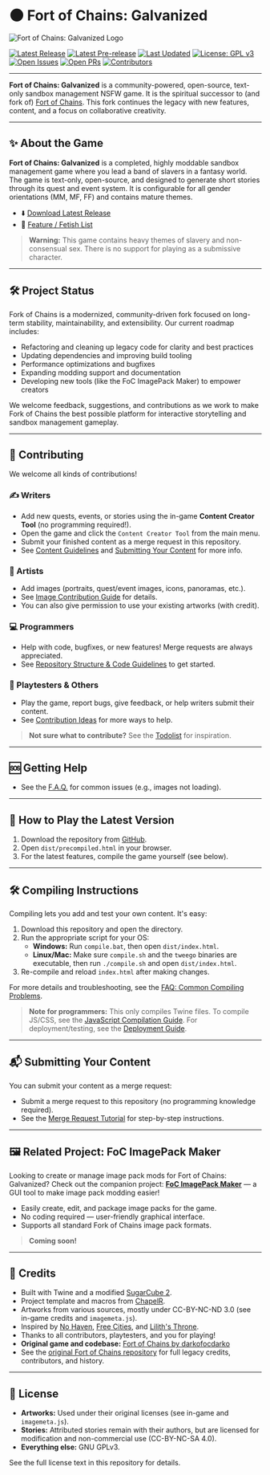 # 🌑 Fort of Chains: Galvanized

![Fort of Chains: Galvanized Logo](https://github.com/Official-Husko/fork-of-chains/blob/main/logo.png?raw=true)

[![Latest Release](https://img.shields.io/github/v/release/Official-Husko/fork-of-chains?label=latest%20release&style=flat-square)](https://github.com/Official-Husko/fork-of-chains/releases) [![Latest Pre-release](https://img.shields.io/github/v/release/Official-Husko/fork-of-chains?include_prereleases&sort=semver&label=latest%20pre-release&style=flat-square)](https://github.com/Official-Husko/fork-of-chains/releases)
[![Last Updated](https://img.shields.io/github/last-commit/Official-Husko/fork-of-chains?label=last%20updated&style=flat-square)](https://github.com/Official-Husko/fork-of-chains/commits)
[![License: GPL v3](https://img.shields.io/github/license/Official-Husko/fork-of-chains?style=flat-square)](LICENSE)
[![Open Issues](https://img.shields.io/github/issues/Official-Husko/fork-of-chains?style=flat-square)](https://github.com/Official-Husko/fork-of-chains/issues)
[![Open PRs](https://img.shields.io/github/issues-pr/Official-Husko/fork-of-chains?style=flat-square)](https://github.com/Official-Husko/fork-of-chains/pulls)
[![Contributors](https://img.shields.io/github/contributors/Official-Husko/fork-of-chains?style=flat-square)](https://github.com/Official-Husko/fork-of-chains/graphs/contributors)

---

**Fort of Chains: Galvanized** is a community-powered, open-source, text-only sandbox management NSFW game.
It is the spiritual successor to (and fork of) [Fort of Chains](https://github.com/Official-Husko/fork-of-chains).
This fork continues the legacy with new features, content, and a focus on collaborative creativity.

---

## ✨ About the Game

**Fort of Chains: Galvanized** is a completed, highly moddable sandbox management game where you lead a band of slavers in a fantasy world. The game is text-only, open-source, and designed to generate short stories through its quest and event system. It is configurable for all gender orientations (MM, MF, FF) and contains mature themes.

- ⬇️ [Download Latest Release](https://github.com/Official-Husko/fork-of-chains/releases)
- 📜 [Feature / Fetish List](https://github.com/Official-Husko/fork-of-chains/blob/master/docs/faq.md#does-this-game-contain-insert-fetish-here)

> **Warning:** This game contains heavy themes of slavery and non-consensual sex. There is no support for playing as a submissive character.

---

## 🛠️ Project Status

Fork of Chains is a modernized, community-driven fork focused on long-term stability, maintainability, and extensibility. Our current roadmap includes:

- Refactoring and cleaning up legacy code for clarity and best practices
- Updating dependencies and improving build tooling
- Performance optimizations and bugfixes
- Expanding modding support and documentation
- Developing new tools (like the FoC ImagePack Maker) to empower creators

We welcome feedback, suggestions, and contributions as we work to make Fork of Chains the best possible platform for interactive storytelling and sandbox management gameplay.

---

## 🤝 Contributing

We welcome all kinds of contributions!

### ✍️ Writers

- Add new quests, events, or stories using the in-game **Content Creator Tool** (no programming required!).
- Open the game and click the `Content Creator Tool` from the main menu.
- Submit your finished content as a merge request in this repository.
- See [Content Guidelines](docs/contentguideline.md) and [Submitting Your Content](#-submitting-your-content) for more info.

### 🎨 Artists

- Add images (portraits, quest/event images, icons, panoramas, etc.).
- See [Image Contribution Guide](docs/images.md) for details.
- You can also give permission to use your existing artworks (with credit).

### 💻 Programmers

- Help with code, bugfixes, or new features! Merge requests are always appreciated.
- See [Repository Structure & Code Guidelines](docs/structure.md) to get started.

### 🧪 Playtesters & Others

- Play the game, report bugs, give feedback, or help writers submit their content.
- See [Contribution Ideas](https://github.com/Official-Husko/fork-of-chains/blob/main/docs/todolist.md#other) for more ways to help.

> **Not sure what to contribute?** See the [Todolist](https://github.com/Official-Husko/fork-of-chains/blob/main/docs/todolist.md) for inspiration.

---

## 🆘 Getting Help

- See the [F.A.Q.](docs/faq.md) for common issues (e.g., images not loading).

---

## 🚀 How to Play the Latest Version

1. Download the repository from [GitHub](https://github.com/Official-Husko/fork-of-chains/archive/refs/heads/master.zip).
2. Open `dist/precompiled.html` in your browser.
3. For the latest features, compile the game yourself (see below).

---

## 🛠️ Compiling Instructions

Compiling lets you add and test your own content. It's easy:

1. Download this repository and open the directory.
2. Run the appropriate script for your OS:
   - **Windows:** Run `compile.bat`, then open `dist/index.html`.
   - **Linux/Mac:** Make sure `compile.sh` and the `tweego` binaries are executable, then run `./compile.sh` and open `dist/index.html`.
3. Re-compile and reload `index.html` after making changes.

For more details and troubleshooting, see the [FAQ: Common Compiling Problems](https://github.com/Official-Husko/fork-of-chains/blob/master/docs/faq.md#common-compiling-problems).

> **Note for programmers:** This only compiles Twine files. To compile JS/CSS, see the [JavaScript Compilation Guide](docs/javascript.md). For deployment/testing, see the [Deployment Guide](docs/deploy.md).

---

## 📬 Submitting Your Content

You can submit your content as a merge request:

- Submit a merge request to this repository (no programming knowledge required).
- See the [Merge Request Tutorial](docs/mergerequest.md) for step-by-step instructions.

---

## 🖼️ Related Project: FoC ImagePack Maker

Looking to create or manage image pack mods for Fort of Chains: Galvanized?
Check out the companion project: **[FoC ImagePack Maker](https://github.com/Official-Husko/fork-of-chains)** — a GUI tool to make image pack modding easier!

- Easily create, edit, and package image packs for the game.
- No coding required — user-friendly graphical interface.
- Supports all standard Fork of Chains image pack formats.

> **Coming soon!**

---

## 🙏 Credits

- Built with Twine and a modified [SugarCube 2](https://gitgud.io/darkofocdarko/sugarcube-2).
- Project template and macros from [ChapelR](https://github.com/ChapelR/tweego-setup).
- Artworks from various sources, mostly under CC-BY-NC-ND 3.0 (see in-game credits and `imagemeta.js`).
- Inspired by [No Haven](https://www.patreon.com/bedlamgames), [Free Cities](https://www.reddit.com/r/freecitiesgame/), and [Lilith's Throne](https://subscribestar.adult/innoxia).
- Thanks to all contributors, playtesters, and you for playing!
- **Original game and codebase:** [Fort of Chains by darkofocdarko](https://gitgud.io/darkofocdarko/fort-of-chains)
- See the [original Fort of Chains repository](https://gitgud.io/darkofocdarko/fort-of-chains) for full legacy credits, contributors, and history.

---

## 📜 License

- **Artworks:** Used under their original licenses (see in-game and `imagemeta.js`).
- **Stories:** Attributed stories remain with their authors, but are licensed for modification and non-commercial use (CC-BY-NC-SA 4.0).
- **Everything else:** GNU GPLv3.

See the full license text in this repository for details.
